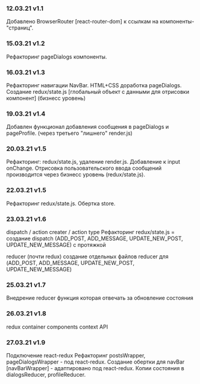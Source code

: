 ### 12.03.21 v1.1

Добавлено BrowserRouter [react-router-dom] к ссылкам на компоненты-"страниц".

### 15.03.21 v1.2

Рефакторинг pageDialogs компоненты.

### 16.03.21 v1.3

Рефакторинг навигации NavBar.
HTML+CSS доработка pageDialogs.
Создание redux/state.js [глобальный объект с данными для отрисовки компонент] (бизнесс уровень)

### 19.03.21 v1.4

Добавлен функционал добавления сообщения в pageDialogs и pageProfile. (через третьего "лишнего" render.js)

### 20.03.21 v1.5

Рефакторинг: redux/state.js, удаление render.js.
Добавление к input onChange. Отрисовка пользовательского ввода сообщений производится через бизнесс уровень (redux/state.js).

### 22.03.21 v1.5

Рефакторинг redux/state.js. Обертка store.

### 23.03.21 v1.6

dispatch / action creater / action type
Рефакторинг redux/state.js = создание dispatch (ADD_POST, ADD_MESSAGE, UPDATE_NEW_POST, UPDATE_NEW_MESSAGE) с протяжкой

reducer (почти redux) создание отдельных файлов reducer для (ADD_POST, ADD_MESSAGE, UPDATE_NEW_POST, UPDATE_NEW_MESSAGE)

### 25.03.21 v1.7

Внедрение reducer функция которая отвечать за обновление состояния

### 26.03.21 v1.8

redux
container components
context API

### 27.03.21 v1.9

Подключение react-redux
Рефакторинг postsWrapper, pageDialogsWrapper - под react-redux.
Создание обертки для navBar [navBarWrapper] - адаптировано под react-redux.
Копии состояния в dialogsReducer, profileReducer.

